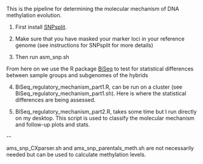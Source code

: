 This is the pipeline for determining the molecular mechanism of DNA methylation evolution.

1. First install [SNPsplit](https://www.bioinformatics.babraham.ac.uk/projects/SNPsplit/).

2. Make sure that you have masked your marker loci in your reference genome (see instructions for SNPsplit for more details)

3. Then run asm_snp.sh

From here on we use the R package [BiSeq](https://www.bioconductor.org/packages/release/bioc/html/BiSeq.html) to test for statistical differences between sample groups and subgenomes of the hybrids

4. BiSeq_regulatory_mechanism_part1.R, can be run on a cluster (see BiSeq_regulatory_mechanism_part1.sh). Here is where the statistical differences are being assessed.

5. BiSeq_regulatory_mechanism_part2.R, takes some time but I run directly on my desktop. This script is used to classify the molecular mechanism and follow-up plots and stats.

--

ams_snp_CXparser.sh and ams_snp_parentals_meth.sh are not necessarily needed but can be used to calculate methylation levels.
